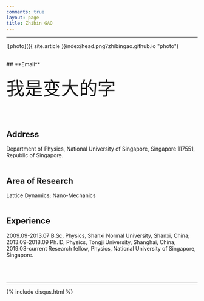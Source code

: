 ```yaml
---
comments: true
layout: page
title: Zhibin GAO
---
```

---

![photo]({{ site.article }}index/head.png?zhibingao.github.io "photo")

<br>
## **Email**
<zhibingao@outlook.com><br>
<zhibin.gao@nus.edu.sg><br>
<font size=7>我是变大的字</font>
<p style="font-size:30px"></p>
<br>

## **Address**
Department of Physics, National University of Singapore, Singapore 117551, 
Republic of Singapore.
<br><br>

## **Area of Research**
Lattice Dynamics; Nano-Mechanics
<br><br>

## **Experience**
2009.09-2013.07 B.Sc, Physics, Shanxi Normal University, Shanxi, China;<br> 
2013.09-2018.09 Ph. D, Physics, Tongji University, Shanghai, China;<br> 
2019.03-current Research fellow, Physics, National University of Singapore, Singapore.
<br><br><br><br>

---

{% include disqus.html %}
